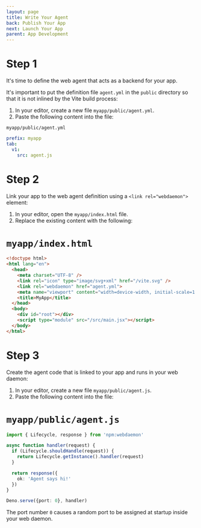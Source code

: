 ```yaml
---
layout: page
title: Write Your Agent
back: Publish Your App
next: Launch Your App
parent: App Development
---
```

# Step 1
It's time to define the web agent that acts as a backend for your app.

It's important to put the definition file `agent.yml` in the `public` directory so that it is not
inlined by the Vite build process:

1. In your editor, create a new file `myapp/public/agent.yml`.
2. Paste the following content into the file:

`myapp/public/agent.yml`
```yaml
prefix: myapp
tab:
  v1:
    src: agent.js
```

# Step 2
Link your app to the web agent definition using a `<link rel="webdaemon">` element:

1. In your editor, open the `myapp/index.html` file.
2. Replace the existing content with the following:

# `myapp/index.html`
```html
<!doctype html>
<html lang="en">
  <head>
    <meta charset="UTF-8" />
    <link rel="icon" type="image/svg+xml" href="/vite.svg" />
    <link rel="webdaemon" href="agent.yml">
    <meta name="viewport" content="width=device-width, initial-scale=1.0" />
    <title>MyApp</title>
  </head>
  <body>
    <div id="root"></div>
    <script type="module" src="/src/main.jsx"></script>
  </body>
</html>
```

# Step 3
Create the agent code that is linked to your app and runs in your web daemon:

1. In your editor, create a new file `myapp/public/agent.js`.
2. Paste the following content into the file:

# `myapp/public/agent.js`
```typescript
import { Lifecycle, response } from 'npm:webdaemon'

async function handler(request) {
  if (Lifecycle.shouldHandle(request)) {
    return Lifecycle.getInstance().handler(request)
  }

  return response({
    ok: 'Agent says hi!'
  })
}

Deno.serve({port: 0}, handler)
```

The port number `0` causes a random port to be assigned at startup inside your web daemon.
